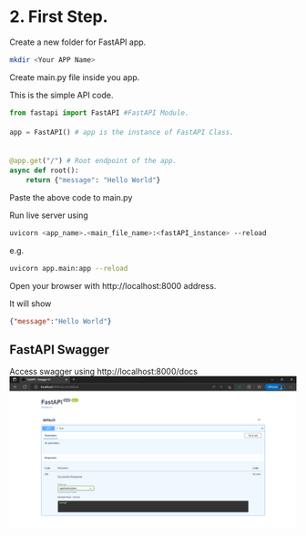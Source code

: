 # 2. First Step.

Create a new folder for FastAPI app.
```bash
mkdir <Your APP Name>
```

Create main.py file inside you app.

This is the simple API code.
```python
from fastapi import FastAPI #FastAPI Module.

app = FastAPI() # app is the instance of FastAPI Class.


@app.get("/") # Root endpoint of the app.
async def root():
    return {"message": "Hello World"}
```
Paste the above code to main.py

Run live server using
```bash
uvicorn <app_name>.<main_file_name>:<fastAPI_instance> --reload
```
e.g.
```bash
uvicorn app.main:app --reload
```

Open your browser with http://localhost:8000 address.

It will show 
```json 
{"message":"Hello World"}
```

## FastAPI Swagger
Access swagger using http://localhost:8000/docs
![Alt text](./img/swagger.png)
